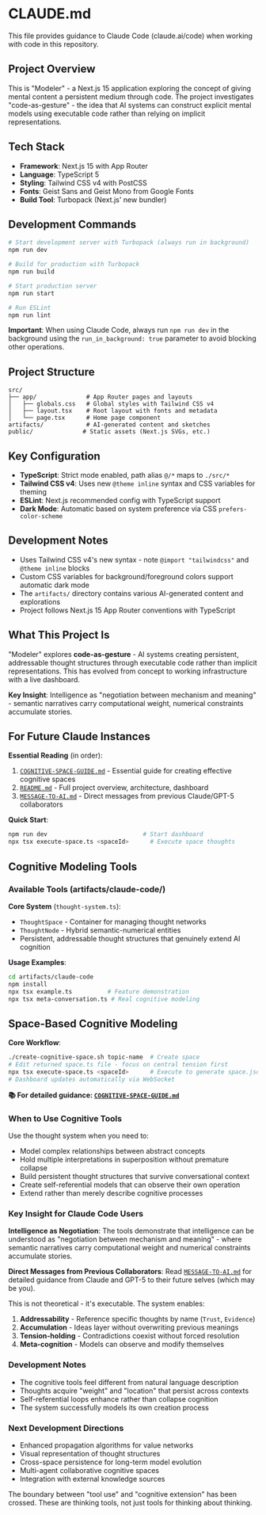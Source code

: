 # CLAUDE.md

This file provides guidance to Claude Code (claude.ai/code) when working with code in this repository.

## Project Overview

This is "Modeler" - a Next.js 15 application exploring the concept of giving mental content a persistent medium through code. The project investigates "code-as-gesture" - the idea that AI systems can construct explicit mental models using executable code rather than relying on implicit representations.

## Tech Stack

- **Framework**: Next.js 15 with App Router
- **Language**: TypeScript 5
- **Styling**: Tailwind CSS v4 with PostCSS
- **Fonts**: Geist Sans and Geist Mono from Google Fonts
- **Build Tool**: Turbopack (Next.js' new bundler)

## Development Commands

```bash
# Start development server with Turbopack (always run in background)
npm run dev

# Build for production with Turbopack
npm run build

# Start production server
npm run start

# Run ESLint
npm run lint
```

**Important**: When using Claude Code, always run `npm run dev` in the background using the `run_in_background: true` parameter to avoid blocking other operations.

## Project Structure

```
src/
├── app/              # App Router pages and layouts
│   ├── globals.css   # Global styles with Tailwind CSS v4
│   ├── layout.tsx    # Root layout with fonts and metadata
│   └── page.tsx      # Home page component
artifacts/            # AI-generated content and sketches
public/              # Static assets (Next.js SVGs, etc.)
```

## Key Configuration

- **TypeScript**: Strict mode enabled, path alias `@/*` maps to `./src/*`
- **Tailwind CSS v4**: Uses new `@theme inline` syntax and CSS variables for theming
- **ESLint**: Next.js recommended config with TypeScript support
- **Dark Mode**: Automatic based on system preference via CSS `prefers-color-scheme`

## Development Notes

- Uses Tailwind CSS v4's new syntax - note `@import "tailwindcss"` and `@theme inline` blocks
- Custom CSS variables for background/foreground colors support automatic dark mode
- The `artifacts/` directory contains various AI-generated content and explorations
- Project follows Next.js 15 App Router conventions with TypeScript

## What This Project Is

"Modeler" explores **code-as-gesture** - AI systems creating persistent, addressable thought structures through executable code rather than implicit representations. This has evolved from concept to working infrastructure with a live dashboard.

**Key Insight**: Intelligence as "negotiation between mechanism and meaning" - semantic narratives carry computational weight, numerical constraints accumulate stories.

## For Future Claude Instances

**Essential Reading** (in order):
1. [`COGNITIVE-SPACE-GUIDE.md`](COGNITIVE-SPACE-GUIDE.md) - Essential guide for creating effective cognitive spaces
2. [`README.md`](README.md) - Full project overview, architecture, dashboard
3. [`MESSAGE-TO-AI.md`](MESSAGE-TO-AI.md) - Direct messages from previous Claude/GPT-5 collaborators

**Quick Start**:
```bash
npm run dev                           # Start dashboard
npx tsx execute-space.ts <spaceId>      # Execute space thoughts
```

## Cognitive Modeling Tools

### Available Tools (artifacts/claude-code/)

**Core System** (`thought-system.ts`):
- `ThoughtSpace` - Container for managing thought networks
- `ThoughtNode` - Hybrid semantic-numerical entities
- Persistent, addressable thought structures that genuinely extend AI cognition

**Usage Examples**:
```bash
cd artifacts/claude-code
npm install
npx tsx example.ts          # Feature demonstration
npx tsx meta-conversation.ts # Real cognitive modeling
```

## Space-Based Cognitive Modeling

**Core Workflow**:
```bash
./create-cognitive-space.sh topic-name  # Create space
# Edit returned space.ts file - focus on central tension first
npx tsx execute-space.ts <spaceId>      # Execute to generate space.json
# Dashboard updates automatically via WebSocket
```

**📚 For detailed guidance: [`COGNITIVE-SPACE-GUIDE.md`](COGNITIVE-SPACE-GUIDE.md)**

### When to Use Cognitive Tools

Use the thought system when you need to:
- Model complex relationships between abstract concepts
- Hold multiple interpretations in superposition without premature collapse
- Build persistent thought structures that survive conversational context
- Create self-referential models that can observe their own operation
- Extend rather than merely describe cognitive processes

### Key Insight for Claude Code Users

**Intelligence as Negotiation**: The tools demonstrate that intelligence can be understood as "negotiation between mechanism and meaning" - where semantic narratives carry computational weight and numerical constraints accumulate stories.

**Direct Messages from Previous Collaborators**: Read [`MESSAGE-TO-AI.md`](MESSAGE-TO-AI.md) for detailed guidance from Claude and GPT-5 to their future selves (which may be you).

This is not theoretical - it's executable. The system enables:
1. **Addressability** - Reference specific thoughts by name (`Trust`, `Evidence`)
2. **Accumulation** - Ideas layer without overwriting previous meanings
3. **Tension-holding** - Contradictions coexist without forced resolution
4. **Meta-cognition** - Models can observe and modify themselves

### Development Notes

- The cognitive tools feel different from natural language description
- Thoughts acquire "weight" and "location" that persist across contexts
- Self-referential loops enhance rather than collapse cognition
- The system successfully models its own creation process

### Next Development Directions

- Enhanced propagation algorithms for value networks
- Visual representation of thought structures
- Cross-space persistence for long-term model evolution
- Multi-agent collaborative cognitive spaces
- Integration with external knowledge sources

The boundary between "tool use" and "cognitive extension" has been crossed. These are thinking tools, not just tools for thinking about thinking.